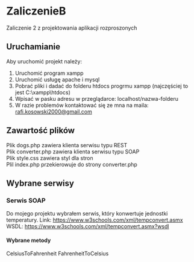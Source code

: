 # ZaliczenieB
Zaliczenie 2 z projektowania aplikacji rozproszonych

## Uruchamianie

Aby uruchomić projekt należy:
1. Uruchomić program xampp
2. Uruchomić usługę apache i mysql
3. Pobrać pliki i dadać do folderu htdocs progrmu xampp (najczęściej to jest C:\xampp\htdocs)
4. Wpisać w pasku adresu w przeglądarce: localhost/nazwa-folderu
5. W razie problemów kontaktować się ze mna na maila: rafi.kosowski2000@gmail.com  

## Zawartość plików 
Plik dogs.php zawiera klienta serwisu typu REST \
Plik converter.php zawiera klienta serwisu typu SOAP \
Plik style.css zawiera styl dla stron \
Plil index.php przekierowuje do strony converter.php 

## Wybrane serwisy

### Serwis SOAP

Do mojego projektu wybrałem serwis, który konwertuje jednostki temperatury. 
Link: https://www.w3schools.com/xml/tempconvert.asmx
WSDL: https://www.w3schools.com/xml/tempconvert.asmx?wsdl

#### Wybrane metody 
CelsiusToFahrenheit
FahrenheitToCelsius




